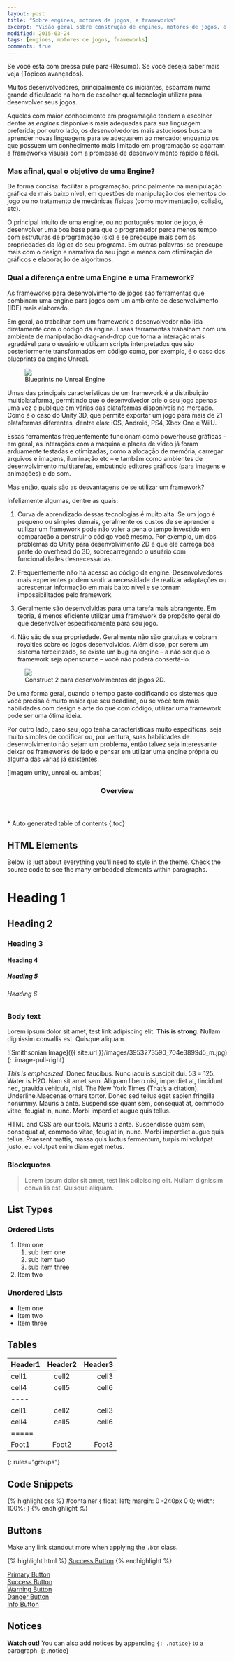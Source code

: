 ```yaml
---
layout: post
title: "Sobre engines, motores de jogos, e frameworks"
excerpt: "Visão geral sobre construção de engines, motores de jogos, e uso de frameworks para jogos"
modified: 2015-03-24
tags: [engines, motores de jogos, frameworks]
comments: true
---
```


Se você está com pressa pule para {Resumo}.
Se você deseja saber mais veja {Tópicos avançados}.

Muitos desenvolvedores, principalmente os iniciantes, esbarram numa grande dificuldade na hora de escolher qual tecnologia utilizar para desenvolver seus jogos.

Aqueles com maior conhecimento em programação tendem a escolher dentre as *engines* disponíveis mais adequadas para sua linguagem preferida; por outro lado, os desenvolvedores mais astuciosos buscam aprender novas linguagens para se adequarem ao mercado; enquanto os que possuem um conhecimento mais limitado em programação se agarram a frameworks visuais com a promessa de desenvolvimento rápido e fácil.

### Mas afinal, qual o objetivo de uma Engine?

De forma concisa: facilitar a programação, principalmente na manipulação gráfica de mais baixo nível, em questões de manipulação dos elementos do jogo ou no tratamento de mecânicas físicas (como movimentação, colisão, etc).

O principal intuito de uma engine, ou no português motor de jogo, é desenvolver uma boa base para que o programador perca menos tempo com estruturas de programação (sic) e se preocupe mais com as propriedades da lógica do seu programa. Em outras palavras: se preocupe mais com o design e narrativa do seu jogo e menos com otimização de gráficos e elaboração de algoritmos.

### Qual a diferença entre uma Engine e uma Framework?

As frameworks para desenvolvimento de jogos são ferramentas que combinam uma engine para jogos com um ambiente de desenvolvimento (IDE) mais elaborado. 

Em geral, ao trabalhar com um framework o desenvolvedor não lida diretamente com o código da engine. Essas ferramentas trabalham com um ambiente de manipulação drag-and-drop que torna a interação mais agradável para o usuário e utilizam scripts interpretados que são posteriormente transformados em código como, por exemplo, é o caso dos blueprints da engine Unreal.

<figure>
  <a href="/images/unreal-blueprints.jpg"><img src="/images/unreal-blueprints.jpg"></a>
  <figcaption>Blueprints no Unreal Engine</figcaption>
</figure>

Umas das principais características de um framework é a distribuição multiplataforma, permitindo que o desenvolvedor crie o seu jogo apenas uma vez e publique em várias das plataformas disponíveis no mercado. Como é o caso do Unity 3D, que permite exportar um jogo para mais de 21 plataformas diferentes, dentre elas: iOS, Android, PS4, Xbox One e WiiU.

Essas ferramentas frequentemente funcionam como powerhouse gráficas – em geral, as interações com a máquina e placas de vídeo já foram arduamente testadas e otimizadas, como a alocação de memória, carregar arquivos e imagens, iluminação etc – e também como ambientes de desenvolvimento multitarefas, embutindo editores gráficos (para imagens e animações) e de som. 

Mas então, quais são as desvantagens de se utilizar um framework? 

Infelizmente algumas, dentre as quais:

1. Curva de aprendizado dessas tecnologias é muito alta. Se um jogo é pequeno ou simples demais, geralmente os custos de se aprender e utilizar um framework pode não valer a pena o tempo investido em comparação a construir o código você mesmo. Por exemplo, um dos problemas do Unity para desenvolvimento 2D é que ele carrega boa parte do overhead do 3D, sobrecarregando o usuário com funcionalidades desnecessárias.

2. Frequentemente não há acesso ao código da engine. Desenvolvedores mais experientes podem sentir a necessidade de realizar adaptações ou acrescentar informação em mais baixo nível e se tornam impossibilitados pelo framework.

3. Geralmente são desenvolvidas para uma tarefa mais abrangente. Em teoria, é menos eficiente utilizar uma framework de propósito geral do que desenvolver especificamente para seu jogo.

4. Não são de sua propriedade. Geralmente não são gratuitas e cobram royalties sobre os jogos desenvolvidos. Além disso, por serem um sistema terceirizado, se existe um bug na engine – a não ser que o framework seja opensource – você não poderá consertá-lo.

<figure>
  <a href="/images/construct-2.jpg"><img src="/images/construct-2.jpg"></a>
  <figcaption>Construct 2 para desenvolvimentos de jogos 2D.</figcaption>
</figure>

De uma forma geral, quando o tempo gasto codificando os sistemas que você precisa é muito maior que seu deadline, ou se você tem mais habilidades com design e arte do que com código, utilizar uma framework pode ser uma ótima ideia. 

Por outro lado, caso seu jogo tenha características muito específicas, seja muito simples de codificar ou, por ventura, suas habilidades de desenvolvimento não sejam um problema, então talvez seja interessante deixar os frameworks de lado e pensar em utilizar uma engine própria ou alguma das várias já existentes.

[imagem unity, unreal ou ambas]

<section id="table-of-contents" class="toc">
  <header>
    <h3>Overview</h3>
  </header>
<div id="drawer" markdown="1">
*  Auto generated table of contents
{:toc}
</div>
</section><!-- /#table-of-contents -->

## HTML Elements

Below is just about everything you'll need to style in the theme. Check the source code to see the many embedded elements within paragraphs.

# Heading 1

## Heading 2

### Heading 3

#### Heading 4

##### Heading 5

###### Heading 6

### Body text

Lorem ipsum dolor sit amet, test link adipiscing elit. **This is strong**. Nullam dignissim convallis est. Quisque aliquam.

![Smithsonian Image]({{ site.url }}/images/3953273590_704e3899d5_m.jpg)
{: .image-pull-right}

*This is emphasized*. Donec faucibus. Nunc iaculis suscipit dui. 53 = 125. Water is H2O. Nam sit amet sem. Aliquam libero nisi, imperdiet at, tincidunt nec, gravida vehicula, nisl. The New York Times (That’s a citation). Underline.Maecenas ornare tortor. Donec sed tellus eget sapien fringilla nonummy. Mauris a ante. Suspendisse quam sem, consequat at, commodo vitae, feugiat in, nunc. Morbi imperdiet augue quis tellus.

HTML and CSS are our tools. Mauris a ante. Suspendisse quam sem, consequat at, commodo vitae, feugiat in, nunc. Morbi imperdiet augue quis tellus. Praesent mattis, massa quis luctus fermentum, turpis mi volutpat justo, eu volutpat enim diam eget metus.

### Blockquotes

> Lorem ipsum dolor sit amet, test link adipiscing elit. Nullam dignissim convallis est. Quisque aliquam.

## List Types

### Ordered Lists

1. Item one
   1. sub item one
   2. sub item two
   3. sub item three
2. Item two

### Unordered Lists

* Item one
* Item two
* Item three

## Tables

| Header1 | Header2 | Header3 |
|:--------|:-------:|--------:|
| cell1   | cell2   | cell3   |
| cell4   | cell5   | cell6   |
|----
| cell1   | cell2   | cell3   |
| cell4   | cell5   | cell6   |
|=====
| Foot1   | Foot2   | Foot3
{: rules="groups"}

## Code Snippets

{% highlight css %}
#container {
  float: left;
  margin: 0 -240px 0 0;
  width: 100%;
}
{% endhighlight %}

## Buttons

Make any link standout more when applying the `.btn` class.

{% highlight html %}
<a href="#" class="btn btn-success">Success Button</a>
{% endhighlight %}

<div markdown="0"><a href="#" class="btn">Primary Button</a></div>
<div markdown="0"><a href="#" class="btn btn-success">Success Button</a></div>
<div markdown="0"><a href="#" class="btn btn-warning">Warning Button</a></div>
<div markdown="0"><a href="#" class="btn btn-danger">Danger Button</a></div>
<div markdown="0"><a href="#" class="btn btn-info">Info Button</a></div>

## Notices

**Watch out!** You can also add notices by appending `{: .notice}` to a paragraph.
{: .notice}
